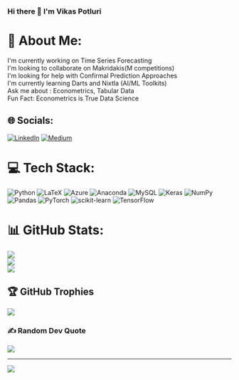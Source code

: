 ### Hi there 👋 I'm Vikas Potluri
# 💫 About Me:
I'm currently working on Time Series Forecasting<br>I'm looking to collaborate on  Makridakis(M competitions)<br>I'm looking for help with Confirmal Prediction Approaches<br>I'm currently learning Darts and Nixtla (AI/ML Toolkits)<br>Ask me about : Econometrics, Tabular Data<br>Fun Fact: Econometrics is True Data Science


## 🌐 Socials:
[![LinkedIn](https://img.shields.io/badge/LinkedIn-%230077B5.svg?logo=linkedin&logoColor=white)](https://linkedin.com/in/https://www.linkedin.com/in/sai-vikas-potluri-832360228/) [![Medium](https://img.shields.io/badge/Medium-12100E?logo=medium&logoColor=white)](https://medium.com/@https://medium.com/@vikaspotluri) 

# 💻 Tech Stack:
![Python](https://img.shields.io/badge/python-3670A0?style=for-the-badge&logo=python&logoColor=ffdd54) ![LaTeX](https://img.shields.io/badge/latex-%23008080.svg?style=for-the-badge&logo=latex&logoColor=white) ![Azure](https://img.shields.io/badge/azure-%230072C6.svg?style=for-the-badge&logo=azure-devops&logoColor=white) ![Anaconda](https://img.shields.io/badge/Anaconda-%2344A833.svg?style=for-the-badge&logo=anaconda&logoColor=white) ![MySQL](https://img.shields.io/badge/mysql-%2300f.svg?style=for-the-badge&logo=mysql&logoColor=white) ![Keras](https://img.shields.io/badge/Keras-%23D00000.svg?style=for-the-badge&logo=Keras&logoColor=white) ![NumPy](https://img.shields.io/badge/numpy-%23013243.svg?style=for-the-badge&logo=numpy&logoColor=white) ![Pandas](https://img.shields.io/badge/pandas-%23150458.svg?style=for-the-badge&logo=pandas&logoColor=white) ![PyTorch](https://img.shields.io/badge/PyTorch-%23EE4C2C.svg?style=for-the-badge&logo=PyTorch&logoColor=white) ![scikit-learn](https://img.shields.io/badge/scikit--learn-%23F7931E.svg?style=for-the-badge&logo=scikit-learn&logoColor=white) ![TensorFlow](https://img.shields.io/badge/TensorFlow-%23FF6F00.svg?style=for-the-badge&logo=TensorFlow&logoColor=white)
# 📊 GitHub Stats:
![](https://github-readme-stats.vercel.app/api?username=vikaspotluri16b&theme=dark&hide_border=false&include_all_commits=true&count_private=true)<br/>
![](https://github-readme-streak-stats.herokuapp.com/?user=vikaspotluri16b&theme=dark&hide_border=false)<br/>
![](https://github-readme-stats.vercel.app/api/top-langs/?username=vikaspotluri16b&theme=dark&hide_border=false&include_all_commits=true&count_private=true&layout=compact)

## 🏆 GitHub Trophies
![](https://github-profile-trophy.vercel.app/?username=vikaspotluri16b&theme=juicyfresh&no-frame=false&no-bg=true&margin-w=4)

### ✍️ Random Dev Quote
![](https://quotes-github-readme.vercel.app/api?type=vetical&theme=radical)

---
[![](https://visitcount.itsvg.in/api?id=vikaspotluri16b&icon=6&color=0)](https://visitcount.itsvg.in)

<!-- Proudly created with GPRM ( https://gprm.itsvg.in ) -->
